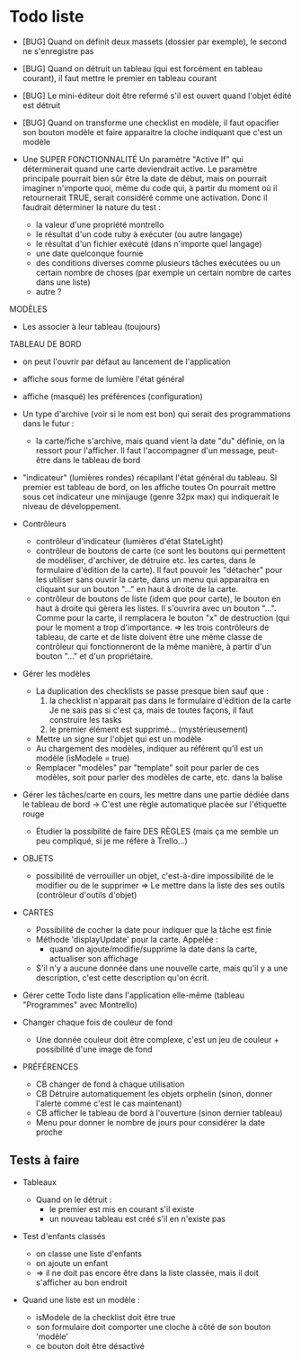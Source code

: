 # Todo liste

* [BUG] Quand on définit deux massets (dossier par exemple), le second ne s'enregistre pas
* [BUG] Quand on détruit un tableau (qui est forcément en tableau courant), il faut mettre le premier en tableau courant
* [BUG] Le mini-éditeur doit être refermé s'il est ouvert quand l'objet édité est détruit
* [BUG] Quand on transforme une checklist en modèle, il faut opacifier son bouton modèle et faire apparaitre la cloche indiquant que c'est un modèle

* Une SUPER FONCTIONNALITÉ
  Un paramètre "Active If" qui déterminerait quand une carte deviendrait active. Le paramètre principale pourrait bien sûr être la date de début, mais on pourrait imaginer n'importe quoi, même du code qui, à partir du moment où il retournerait TRUE, serait considéré comme une activation.
  Donc il faudrait déterminer la nature du test :
    - la valeur d'une propriété montrello
    - le résultat d'un code ruby à exécuter (ou autre langage)
    - le résultat d'un fichier exécuté (dans n'importe quel langage)
    - une date quelconque fournie
    - des conditions diverses comme plusieurs tâches exécutées ou un certain nombre de choses (par exemple un certain nombre de cartes dans une liste)
    - autre ?

MODÈLES 
  * Les associer à leur tableau (toujours)

TABLEAU DE BORD
  * on peut l'ouvrir par défaut au lancement de l'application
  * affiche sous forme de lumière l'état général
  * affiche (masqué) les préférences (configuration)

* Un type d'archive (voir si le nom est bon) qui serait des programmations dans le futur :
  - la carte/fiche s'archive, mais quand vient la date "du" définie, on la ressort pour l'afficher.
    Il faut l'accompagner d'un message, peut-être dans le tableau de bord
* "indicateur" (lumières rondes) récapilant l'état général du tableau. SI premier est tableau de bord, on les affiche toutes
  On pourrait mettre sous cet indicateur une minijauge (genre 32px max) qui indiquerait le niveau de développement.

* Contrôleurs
  - contrôleur d'indicateur (lumières d'état StateLight)
  - contrôleur de boutons de carte (ce sont les boutons qui permettent de modéliser, d'archiver, de détruire etc. les cartes, dans le formulaire d'édition de la carte). Il faut pouvoir les "détacher" pour les utiliser sans ouvrir la carte, dans un menu qui apparaitra en cliquant sur un bouton "..." en haut à droite de la carte.
  - contrôleur de boutons de liste (idem que pour carte), le bouton en haut à droite qui gèrera les listes. Il s'ouvrira avec un bouton "...". Comme pour la carte, il remplacera le bouton "x" de destruction (qui pour le moment a trop d'importance.
    => les trois contrôleurs de tableau, de carte et de liste doivent être une même classe de contrôleur qui fonctionneront de la même manière, à partir d'un bouton "..." et d'un propriétaire.

* Gérer les modèles
  * La duplication des checklists se passe presque bien sauf que :
    1. la checklist n'apparait pas dans le formulaire d'édition de la carte
        Je ne sais pas si c'est ça, mais de toutes façons, il faut construire les tasks
    2. le premier élément est supprimé… (mystérieusement)
  * Mettre un signe sur l'objet qui est un modèle
  * Au chargement des modèles, indiquer au référent qu'il est un modèle (isModele = true)
  * Remplacer "modèles" par "template" soit pour parler de ces modèles, soit pour parler
    des modèles de carte, etc. dans la balise <modeles>

* Gérer les tâches/carte en cours, les mettre dans une partie dédiée dans le tableau de bord
  -> C'est une règle automatique placée sur l'étiquette rouge
  * Étudier la possibilité de faire DES RÈGLES (mais ça me semble un peu compliqué, si je me réfère à Trello…)

* OBJETS
  * possibilité de verrouiller un objet, c'est-à-dire impossibilité de le modifier ou de le supprimer
    => Le mettre dans la liste des ses outils (contrôleur d'outils d'objet)

  
* CARTES
  * Possibilité de cocher la date pour indiquer que la tâche est finie
  * Méthode 'displayUpdate' pour la carte. Appelée :
    * quand on ajoute/modifie/supprime la date dans la carte, actualiser son affichage
  * S'il n'y a aucune donnée dans une nouvelle carte, mais qu'il y a une description, c'est cette description qu'on écrit.

* Gérer cette Todo liste dans l'application elle-même (tableau "Programmes" avec Montrello)

* Changer chaque fois de couleur de fond
  * Une donnée couleur doit être complexe, c'est un jeu de couleur + possibilité d'une image de fond

* PRÉFÉRENCES
  * CB changer de fond à chaque utilisation
  * CB Détruire automatiquement les objets orphelin (sinon, donner l'alerte comme c'est le cas maintenant)
  * CB afficher le tableau de bord à l'ouverture (sinon dernier tableau)
  * Menu pour donner le nombre de jours pour considérer la date proche

## Tests à faire

* Tableaux
  * Quand on le détruit :
    * le premier est mis en courant s'il existe
    * un nouveau tableau est créé s'il en n'existe pas

* Test d'enfants classés
  * on classe une liste d'enfants
  * on ajoute un enfant
  * => il ne doit pas encore être dans la liste classée, mais il doit s'afficher au bon endroit

* Quand une liste est un modèle :
  - isModele de la checklist doit être true
  - son formulaire doit comporter une cloche à côté de son bouton 'modèle'
  - ce bouton doit être désactivé
